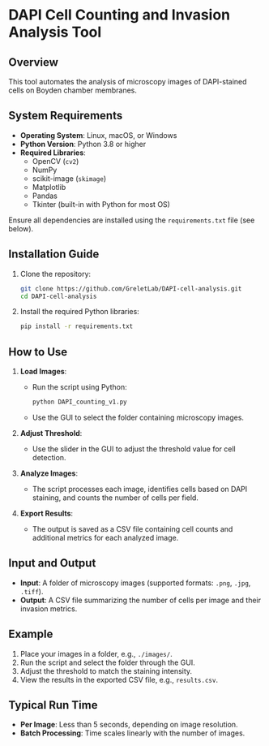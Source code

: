 
# DAPI Cell Counting and Invasion Analysis Tool

## Overview
This tool automates the analysis of microscopy images of DAPI-stained cells on Boyden chamber membranes. 

## System Requirements
- **Operating System**: Linux, macOS, or Windows
- **Python Version**: Python 3.8 or higher
- **Required Libraries**:
  - OpenCV (`cv2`)
  - NumPy
  - scikit-image (`skimage`)
  - Matplotlib
  - Pandas
  - Tkinter (built-in with Python for most OS)

Ensure all dependencies are installed using the `requirements.txt` file (see below).

## Installation Guide
1. Clone the repository:
   ```bash
   git clone https://github.com/GreletLab/DAPI-cell-analysis.git
   cd DAPI-cell-analysis
   ```
2. Install the required Python libraries:
   ```bash
   pip install -r requirements.txt
   ```

## How to Use
1. **Load Images**:
   - Run the script using Python:
     ```bash
     python DAPI_counting_v1.py
     ```
   - Use the GUI to select the folder containing microscopy images.

2. **Adjust Threshold**:
   - Use the slider in the GUI to adjust the threshold value for cell detection.

3. **Analyze Images**:
   - The script processes each image, identifies cells based on DAPI staining, and counts the number of cells per field.

4. **Export Results**:
   - The output is saved as a CSV file containing cell counts and additional metrics for each analyzed image.

## Input and Output
- **Input**: A folder of microscopy images (supported formats: `.png`, `.jpg`, `.tiff`).
- **Output**: A CSV file summarizing the number of cells per image and their invasion metrics.

## Example
1. Place your images in a folder, e.g., `./images/`.
2. Run the script and select the folder through the GUI.
3. Adjust the threshold to match the staining intensity.
4. View the results in the exported CSV file, e.g., `results.csv`.

## Typical Run Time
- **Per Image**: Less than 5 seconds, depending on image resolution.
- **Batch Processing**: Time scales linearly with the number of images.


